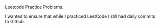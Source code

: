 Leetcode Practice Problems. 

I wanted to ensure that while I practiced LeetCode I still had daily commits to Github.




